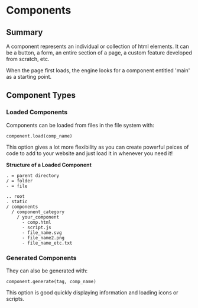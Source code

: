 # Components

## Summary

A component represents an individual or collection of html elements. It can be a button, a
form, an entire section of a page, a custom feature developed from scratch, etc.

When the page first loads, the engine looks for a component entitled 'main' as a starting point.

## Component Types

### **Loaded Components**

Components can be loaded from files in the file system with:

``` component.load(comp_name) ```

This option gives a lot more flexibility as you can create powerful peices of code to add to your website and just load it in whenever you need it!

**Structure of a Loaded Component**

```
. = parent directory
/ = folder
- = file

.. root
. static
/ components
  / component_category
    / your_component
      - comp.html
      - script.js
      - file_name.svg
      - file_name2.png
      - file_name_etc.txt
```


 ### **Generated Components**
 
 They can also be generated with:

 ``` component.generate(tag, comp_name) ```

This option is good quickly displaying information and loading icons or scripts.